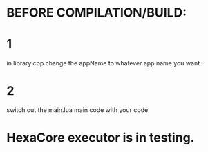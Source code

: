 # BEFORE COMPILATION/BUILD:
# 1
in library.cpp change the appName to whatever app name you want.
# 2
switch out the main.lua main code with your code
# HexaCore executor is in testing.
